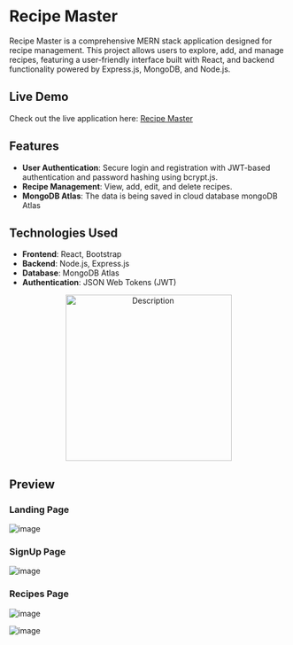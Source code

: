 # Recipe Master

Recipe Master is a comprehensive MERN stack application designed for recipe management. This project allows users to explore, add, and manage recipes, featuring a user-friendly interface built with React, and backend functionality powered by Express.js, MongoDB, and Node.js.

## Live Demo

Check out the live application here: [Recipe Master](https://recipe-master-eta.vercel.app/)

## Features

- **User Authentication**: Secure login and registration with JWT-based authentication and password hashing using bcrypt.js.
- **Recipe Management**: View, add, edit, and delete recipes.
- **MongoDB Atlas**: The data is being saved in cloud database mongoDB Atlas

## Technologies Used

- **Frontend**: React, Bootstrap
- **Backend**: Node.js, Express.js
- **Database**: MongoDB Atlas
- **Authentication**: JSON Web Tokens (JWT)
<p align="center">
  <img  src="https://github.com/user-attachments/assets/48af5353-2283-4ce4-a019-59a562a98522" alt="Description" width="300"/>
</p>

## Preview
### Landing Page
![image](https://github.com/user-attachments/assets/fdb48b18-e944-46df-a9fe-56bd35eb6a16)

### SignUp Page
![image](https://github.com/user-attachments/assets/dd9957c7-f9d4-4e01-8e2c-95e5132bdd9e)

### Recipes Page
![image](https://github.com/user-attachments/assets/6e0bf459-be06-473d-8d57-0f649449e9c2)

![image](https://github.com/user-attachments/assets/48658574-c02c-4dd9-8ba7-0550f2270aa3)




